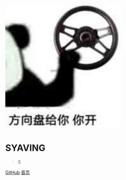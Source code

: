 ![logo](./images/ops.svg)

# SYAVING

> S

[GitHub](https://github.com/15b883/Ops.git)
[首页](README)

